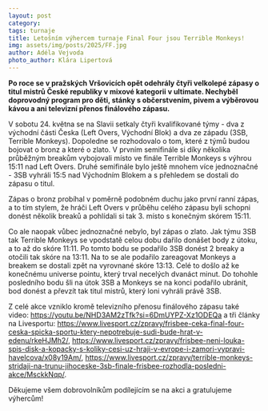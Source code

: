 ```yaml
---
layout: post
category:
tags: turnaje
title: Letošním výhercem turnaje Final Four jsou Terrible Monkeys!
img: assets/img/posts/2025/FF.jpg
author: Adéla Vejvoda
photo_author: Klára Lipertová
---
```

**Po roce se v pražských Vršovicích opět odehrály čtyři velkolepé zápasy o titul mistrů České republiky v mixové kategorii v ultimate. Nechyběl doprovodný program pro děti, stánky s občerstvením, pivem a výběrovou kávou a ani televizní přenos finálového zápasu.**

V sobotu 24. května se na Slavii setkaly čtyři kvalifikované týmy - dva z východní části Česka (Left Overs, Východní Blok) a dva ze západu (3SB, Terrible Monkeys). Dopoledne se rozhodovalo o tom, které z týmů budou bojovat o bronz a které o zlato. V prvním semifinále si díky několika průběžným breakům vybojovali místo ve finále Terrible Monkeys s výhrou 15:11 nad Left Overs. Druhé semifinále bylo ještě mnohem více jednoznačné - 3SB vyhráli 15:5 nad Východním Blokem a s přehledem se dostali do zápasu o titul. 

Zápas o bronz probíhal v poměrně podobném duchu jako první ranní zápas, a to tím stylem, že hráči Left Overs v průběhu celého zápasu byli schopni donést několik breaků a pohlídali si tak 3. místo s konečným skórem 15:11. 

Co ale naopak vůbec jednoznačné nebylo, byl zápas o zlato. Jak týmu 3SB tak Terrible Monkeys se vpodstatě celou dobu dařilo donášet body z útoku, a to až do skóre 11:11. Po tomto bodu se podařilo 3SB donést 2 breaky a otočili tak skóre na 13:11. Na to se ale podařilo zareagovat Monkeys a breakem se dostali zpět na vyrovnané skóre 13:13. Celé to došlo až ke konečnému universe pointu, který trval necelých dvanáct minut. Do tohohle posledního bodu šli na útok 3SB a Monkeys se na konci podařilo ubránit, bod donést a převzít tak titul mistrů, který loni vyhráli právě 3SB.

Z celé akce vzniklo kromě televizního přenosu finálového zápasu také video: https://youtu.be/NHD3AM2zTfk?si=6DmUYPZ-Xz1ODEQa a tři články na Livesportu: https://www.livesport.cz/zpravy/frisbee-ceka-final-four-ceska-spicka-sportu-ktery-nepotrebuje-sudi-bude-hrat-v-edenu/rkeHJMh2/, https://www.livesport.cz/zpravy/frisbee-neni-louka-spis-disk-a-kopacky-s-koliky-cesi-uz-hraji-v-evrope-i-zamori-vypravi-havelcova/x08y19Am/, https://www.livesport.cz/zpravy/terrible-monkeys-stridaji-na-trunu-jihoceske-3sb-finale-frisbee-rozhodla-posledni-akce/MsckkNqp/.

Děkujeme všem dobrovolníkům podílejícím se na akci a gratulujeme výhercům!
